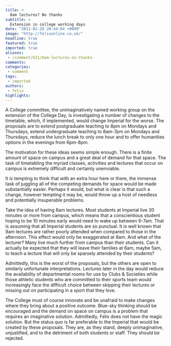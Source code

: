 ```yaml
---
title: >
  8am lectures? No thanks
subtitle: >
  Extension in college working days
date: "2011-01-20 20:44:04 +0000"
image: "http://felixonline.co.uk/"
headline: true
featured: true
imported: true
aliases:
 - /comment/631/8am-lectures-no-thanks-
comments:
categories:
 - comment
tags:
 - imported
authors:
 - felix
highlights:
---
```


A College committee, the unimaginatively named working group on the extension of the College Day, is investigating a number of changes to the timetable, which, if implemented, would change Imperial for the worse. The proposals are to extend postgraduate teaching to 8pm on Mondays and Thursdays, extend undergraduate teaching to 8am-7pm on Mondays and Thursdays, reduce the lunch break to only one hour and to offer humanities options in the evenings from 6pm-8pm.

The motivation for these ideas seems simple enough. There is a finite amount of space on campus and a great deal of demand for that space. The task of timetabling the myriad classes, activities and lectures that occur on campus is extremely difficult and certainly unenviable.

It ís tempting to think that with an extra hour here or there, the immense task of juggling all of the competing demands for space would be made substantially easier. Perhaps it would, but what is clear is that such a change, however tempting it may be, would throw up a host of needless and potentially insuperable problems.

Take the idea of having 8am lectures. Most students at Imperial live 30 minutes or more from campus, which means that a conscientious student hoping to be 10 minutes early would need to wake up between 6-7am. That ís assuming that all Imperial students are so punctual. It is well known that 9am lectures are rather poorly attended when compared to those in the afternoon. This effect would only be exaggerated at 8am. And what of the lecturer? Many live much further from campus than their students. Can it actually be expected that they will leave their families at 6am, maybe 5am, to teach a lecture that will only be sparsely attended by their students?

Admittedly, this is the worst of the proposals, but the others are open to similarly unfortunate interpretations. Lectures later in the day would reduce the availability of departmental rooms for use by Clubs & Societies while those athletic students who are committed to their sports team would increasingly face the difficult choice between skipping their lectures or missing out on participating in a sport that they love.

The College must of course innovate and be unafraid to make changes where they bring about a positive outcome. Blue-sky thinking should be encouraged and the demand on space on campus is a problem that requires an imaginative solution. Admittedly, Felix does not have the magic solution. But the status quo is far preferable to the Imperial that would be created by these proposals. They are, as they stand, deeply unimaginative, unjustified, and to the detriment of both students or staff. They should be rejected.
